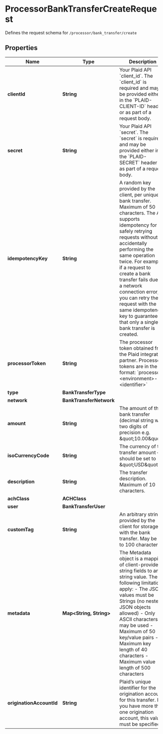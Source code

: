 

# ProcessorBankTransferCreateRequest

Defines the request schema for `/processor/bank_transfer/create`

## Properties

| Name | Type | Description | Notes |
|------------ | ------------- | ------------- | -------------|
|**clientId** | **String** | Your Plaid API &#x60;client_id&#x60;. The &#x60;client_id&#x60; is required and may be provided either in the &#x60;PLAID-CLIENT-ID&#x60; header or as part of a request body. |  [optional] |
|**secret** | **String** | Your Plaid API &#x60;secret&#x60;. The &#x60;secret&#x60; is required and may be provided either in the &#x60;PLAID-SECRET&#x60; header or as part of a request body. |  [optional] |
|**idempotencyKey** | **String** | A random key provided by the client, per unique bank transfer. Maximum of 50 characters.  The API supports idempotency for safely retrying requests without accidentally performing the same operation twice. For example, if a request to create a bank transfer fails due to a network connection error, you can retry the request with the same idempotency key to guarantee that only a single bank transfer is created. |  |
|**processorToken** | **String** | The processor token obtained from the Plaid integration partner. Processor tokens are in the format: &#x60;processor-&lt;environment&gt;-&lt;identifier&gt;&#x60; |  |
|**type** | **BankTransferType** |  |  |
|**network** | **BankTransferNetwork** |  |  |
|**amount** | **String** | The amount of the bank transfer (decimal string with two digits of precision e.g. \&quot;10.00\&quot;). |  |
|**isoCurrencyCode** | **String** | The currency of the transfer amount – should be set to \&quot;USD\&quot;. |  |
|**description** | **String** | The transfer description. Maximum of 10 characters. |  |
|**achClass** | **ACHClass** |  |  [optional] |
|**user** | **BankTransferUser** |  |  |
|**customTag** | **String** | An arbitrary string provided by the client for storage with the bank transfer. May be up to 100 characters. |  [optional] |
|**metadata** | **Map&lt;String, String&gt;** | The Metadata object is a mapping of client-provided string fields to any string value. The following limitations apply: - The JSON values must be Strings (no nested JSON objects allowed) - Only ASCII characters may be used - Maximum of 50 key/value pairs - Maximum key length of 40 characters - Maximum value length of 500 characters  |  [optional] |
|**originationAccountId** | **String** | Plaid’s unique identifier for the origination account for this transfer. If you have more than one origination account, this value must be specified. |  [optional] |



